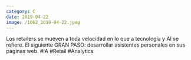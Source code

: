 ```yaml
--- 
category: C 
date: 2019-04-22 
image: /1062_2019-04-22.jpeg 
--- 
```


Los retailers se mueven a toda velocidad en lo que a tecnología y AI se refiere. El siguiente GRAN PASO: desarrollar asistentes personales en sus páginas web. #IA #Retail #Analytics